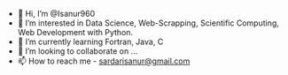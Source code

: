 - 👋 Hi, I’m @Isanur960
- 👀 I’m interested in Data Science, Web-Scrapping, Scientific Computing, Web Development with Python.
- 🌱 I’m currently learning Fortran, Java, C
- 💞️ I’m looking to collaborate on ...
- 📫 How to reach me - sardarisanur@gmail.com

<!---
Isanur960/Isanur960 is a ✨ special ✨ repository because its `README.md` (this file) appears on your GitHub profile.
You can click the Preview link to take a look at your changes.
--->
